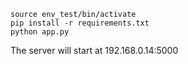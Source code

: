 ~~~
source env_test/bin/activate
pip install -r requirements.txt
python app.py
~~~
The server will start at 192.168.0.14:5000

